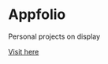 # Appfolio
Personal projects on display

[Visit here](https://ibadrather-appfolio-home-z35i34.streamlitapp.com/)
